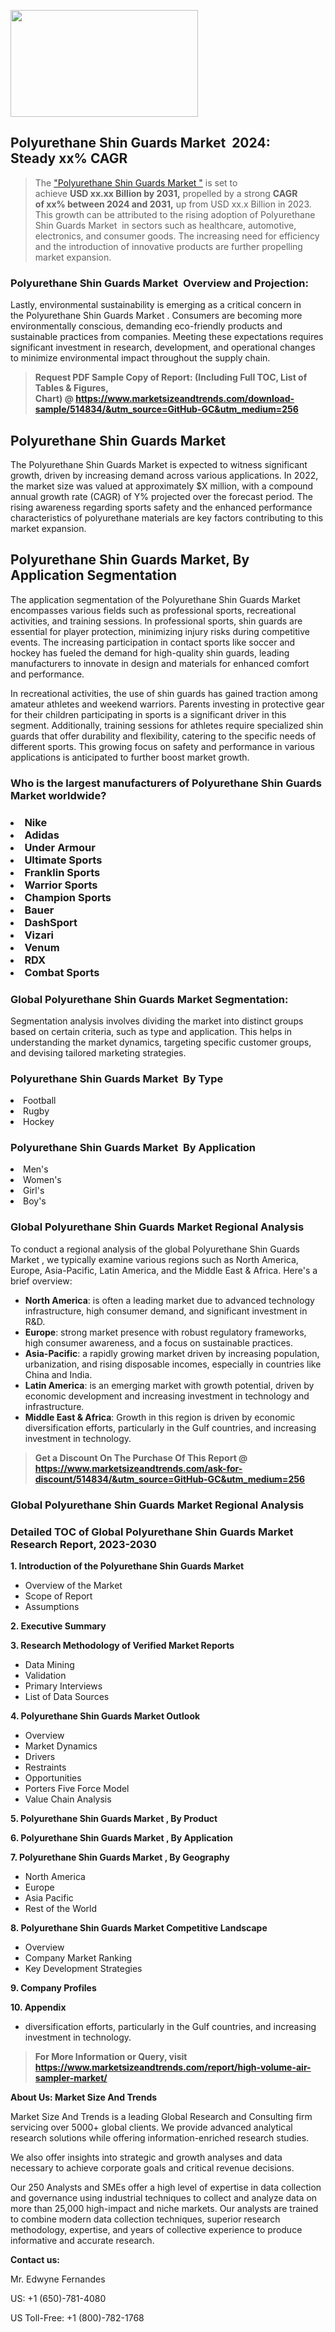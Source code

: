 <p><img class="alignnone size-medium wp-image-20088" src="https://ffe5etoiles.com/wp-content/uploads/2024/12/MST1-300x171.png" alt="" width="300" height="171" /></p><h2 id="ember46" class="ember-view reader-text-block__heading-2">Polyurethane Shin Guards Market &nbsp;2024: Steady&nbsp;xx% CAGR</h2><blockquote id="ember47" class="ember-view reader-text-block__blockquote">The&nbsp;<a class="app-aware-link " href="https://www.marketsizeandtrends.com/download-sample/514834/&utm_source=GitHub-GC&utm_medium=256" target="_blank" data-test-app-aware-link="">"Polyurethane Shin Guards Market "</a>&nbsp;is set to achieve&nbsp;<strong>USD&nbsp;xx.xx&nbsp;Billion by 2031,</strong>&nbsp;propelled by a strong&nbsp;<strong>CAGR of&nbsp;xx% between 2024 and 2031,</strong>&nbsp;up from USD xx.x Billion in 2023. This growth can be attributed to the rising adoption of&nbsp;Polyurethane Shin Guards Market &nbsp;in sectors such as healthcare, automotive, electronics, and consumer goods. The increasing need for efficiency and the introduction of innovative products are further propelling market expansion.</blockquote><h3 id="ember48" class="ember-view reader-text-block__heading-3">Polyurethane Shin Guards Market &nbsp;Overview and Projection:</h3><p id="ember49" class="ember-view reader-text-block__paragraph">Lastly, environmental sustainability is emerging as a critical concern in the&nbsp;Polyurethane Shin Guards Market . Consumers are becoming more environmentally conscious, demanding eco-friendly products and sustainable practices from companies. Meeting these expectations requires significant investment in research, development, and operational changes to minimize environmental impact throughout the supply chain.</p><blockquote id="ember50" class="ember-view reader-text-block__blockquote"><strong>Request PDF Sample Copy of Report: (Including Full TOC, List of Tables &amp; Figures, Chart)&nbsp;@&nbsp;<strong><a href="https://www.marketsizeandtrends.com/download-sample/514834/&utm_source=GitHub-GC&utm_medium=256" target="_blank">https://www.marketsizeandtrends.com/download-sample/514834/&utm_source=GitHub-GC&utm_medium=256</a></strong></strong></blockquote><h3 class=""> <h2>Polyurethane Shin Guards Market</h2><p>The Polyurethane Shin Guards Market is expected to witness significant growth, driven by increasing demand across various applications. In 2022, the market size was valued at approximately $X million, with a compound annual growth rate (CAGR) of Y% projected over the forecast period. The rising awareness regarding sports safety and the enhanced performance characteristics of polyurethane materials are key factors contributing to this market expansion.</p><h2>Polyurethane Shin Guards Market, By Application Segmentation</h2><p>The application segmentation of the Polyurethane Shin Guards Market encompasses various fields such as professional sports, recreational activities, and training sessions. In professional sports, shin guards are essential for player protection, minimizing injury risks during competitive events. The increasing participation in contact sports like soccer and hockey has fueled the demand for high-quality shin guards, leading manufacturers to innovate in design and materials for enhanced comfort and performance.</p><p>In recreational activities, the use of shin guards has gained traction among amateur athletes and weekend warriors. Parents investing in protective gear for their children participating in sports is a significant driver in this segment. Additionally, training sessions for athletes require specialized shin guards that offer durability and flexibility, catering to the specific needs of different sports. This growing focus on safety and performance in various applications is anticipated to further boost market growth.</p></h3><h3 id="" class="">Who is the largest manufacturers of&nbsp;Polyurethane Shin Guards Market worldwide?</h3><h3 class=""></Li><Li>Nike</Li><Li> Adidas</Li><Li> Under Armour</Li><Li> Ultimate Sports</Li><Li> Franklin Sports</Li><Li> Warrior Sports</Li><Li> Champion Sports</Li><Li> Bauer</Li><Li> DashSport</Li><Li> Vizari</Li><Li> Venum</Li><Li> RDX</Li><Li> Combat Sports</h3><h3 id="ember53" class="ember-view reader-text-block__heading-3">Global&nbsp;Polyurethane Shin Guards Market Segmentation:</h3><p id="ember54" class="ember-view reader-text-block__paragraph">Segmentation analysis involves dividing the market into distinct groups based on certain criteria, such as type and application. This helps in understanding the market dynamics, targeting specific customer groups, and devising tailored marketing strategies.</p><h3 id="" class="">Polyurethane Shin Guards Market &nbsp;By Type</h3><p></Li><Li>Football</Li><Li> Rugby</Li><Li> Hockey</p><h3 id="" class="">Polyurethane Shin Guards Market &nbsp;By Application</h3><p class=""></Li><Li>Men's</Li><Li> Women's</Li><Li> Girl's</Li><Li> Boy's</p><h3 id="ember62" class="ember-view reader-text-block__heading-3">Global Polyurethane Shin Guards Market Regional Analysis</h3><p id="ember63" class="ember-view reader-text-block__paragraph">To conduct a regional analysis of the global Polyurethane Shin Guards Market , we typically examine various regions such as North America, Europe, Asia-Pacific, Latin America, and the Middle East &amp; Africa. Here's a brief overview:</p><ul><li><strong>North America</strong>: is often a leading market due to advanced technology infrastructure, high consumer demand, and significant investment in R&amp;D.</li><li><strong>Europe</strong>: strong market presence with robust regulatory frameworks, high consumer awareness, and a focus on sustainable practices.</li><li><strong>Asia-Pacific</strong>: a rapidly growing market driven by increasing population, urbanization, and rising disposable incomes, especially in countries like China and India.</li><li><strong>Latin America</strong>: is an emerging market with growth potential, driven by economic development and increasing investment in technology and infrastructure.</li><li><strong>Middle East &amp; Africa</strong>: Growth in this region is driven by economic diversification efforts, particularly in the Gulf countries, and increasing investment in technology.</li></ul><blockquote id="ember61" class="ember-view reader-text-block__blockquote"><strong>Get a Discount On The Purchase Of This Report @ <strong><a href="https://html-cleaner.com/" target="">https://www.marketsizeandtrends.com/ask-for-discount/514834/&utm_source=GitHub-GC&utm_medium=256</a></strong></strong></blockquote><h3 id="ember62" class="ember-view reader-text-block__heading-3">Global Polyurethane Shin Guards Market Regional Analysis</h3><h3 id="" class="">Detailed TOC of Global Polyurethane Shin Guards Market Research Report, 2023-2030</h3><p id="" class=""><strong>1. Introduction of the Polyurethane Shin Guards Market </strong></p><ul><li>Overview of the Market</li><li>Scope of Report</li><li>Assumptions</li></ul><p id="" class=""><strong>2. Executive Summary</strong></p><p id="" class=""><strong>3. Research Methodology of Verified Market Reports</strong></p><ul><li>Data Mining</li><li>Validation</li><li>Primary Interviews</li><li>List of Data Sources</li></ul><p id="" class=""><strong>4. Polyurethane Shin Guards Market Outlook</strong></p><ul><li>Overview</li><li>Market Dynamics</li><li>Drivers</li><li>Restraints</li><li>Opportunities</li><li>Porters Five Force Model</li><li>Value Chain Analysis</li></ul><p id="" class=""><strong>5. Polyurethane Shin Guards Market , By Product</strong></p><p id="" class=""><strong>6. Polyurethane Shin Guards Market , By Application</strong></p><p id="" class=""><strong>7. Polyurethane Shin Guards Market , By Geography</strong></p><ul><li>North America</li><li>Europe</li><li>Asia Pacific</li><li>Rest of the World</li></ul><p id="" class=""><strong>8. Polyurethane Shin Guards Market Competitive Landscape</strong></p><ul><li>Overview</li><li>Company Market Ranking</li><li>Key Development Strategies</li></ul><p id="" class=""><strong>9. Company Profiles</strong></p><p id="" class=""><strong>10. Appendix</strong></p><ul><li>diversification efforts, particularly in the Gulf countries, and increasing investment in technology.</li></ul><blockquote id="ember65" class="ember-view reader-text-block__blockquote"><strong>For More Information or Query, visit <strong><strong><a href="https://html-cleaner.com/" target="">https://www.marketsizeandtrends.com/report/high-volume-air-sampler-market/</a></strong></strong></strong></blockquote><p id="" class=""><strong>About Us: Market Size And Trends</strong></p><p id="" class="">Market Size And Trends is a leading Global Research and Consulting firm servicing over 5000+ global clients. We provide advanced analytical research solutions while offering information-enriched research studies.</p><p id="" class="">We also offer insights into strategic and growth analyses and data necessary to achieve corporate goals and critical revenue decisions.</p><p id="" class="">Our 250 Analysts and SMEs offer a high level of expertise in data collection and governance using industrial techniques to collect and analyze data on more than 25,000 high-impact and niche markets. Our analysts are trained to combine modern data collection techniques, superior research methodology, expertise, and years of collective experience to produce informative and accurate research.</p><p id="" class=""><strong>Contact us:</strong></p><p id="" class="">Mr. Edwyne Fernandes</p><p id="" class="">US: +1 (650)-781-4080</p><p id="" class="">US Toll-Free: +1 (800)-782-1768</p>
